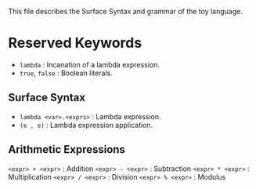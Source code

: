 This file describes the Surface Syntax and grammar of the toy language.

# Reserved Keywords
- `lambda` : Incanation of a lambda expression.
- `true`, `false` : Boolean literals.
<!-- - `if-then-else` : Ternary conditional operator. -->
<!-- - `first`: First element of a tuple. -->
<!-- - `let` : Variable declaration. -->
<!-- - `fn` : Function declaration. -->
<!-- - `print` : Print an expression. -->

## Surface Syntax
- `lambda <var>.<exprs>` : Lambda expression.
- `(e , e)` : Lambda expression application.
<!-- - `e ifthenelse e , e` : Ternary conditional operator. -->
<!-- - `{e , e , ...}` : Tuple|List expression. -->
<!-- - `e.first` : First element of a tuple. -->
<!-- - `e.<int n>` : Access the nth (zero based) element of a tuple. (evaluated at runtime) -->
<!-- - `let <var> = <expr>` : Variable declaration. -->
<!-- - `fn <function name> (<arg> , <arg> , ...) = <exprs>` : Function declaration. Syntactic sugar of lambda expressions and let expressions. No type checking or argument count checking rn. Function calls could also be some lambda expressions. Very similar to currying, just with confusing modern syntax. -->
<!-- - The program's file statement should not be terminated with any `;` -->

## Arithmetic Expressions
`<expr> + <expr>` : Addition
`<expr> - <expr>` : Subtraction
`<expr> * <expr>` : Multiplication
`<expr> / <expr>` : Division
`<expr> % <expr>` : Modulus